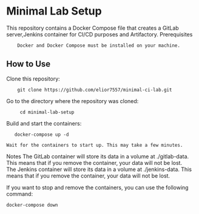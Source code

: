 # Minimal Lab Setup

This repository contains a Docker Compose file that creates a GitLab server,Jenkins container for CI/CD purposes and Artifactory.
Prerequisites

```
    Docker and Docker Compose must be installed on your machine.
```

## How to Use


Clone this repository: 
``` 
    git clone https://github.com/elior7557/minimal-ci-lab.git
```

Go to the directory where the repository was cloned:
```
     cd minimal-lab-setup
```

 Build and start the containers: 
 ```
    docker-compose up -d
 ```


    Wait for the containers to start up. This may take a few minutes.



Notes
The GitLab container will store its data in a volume at ./gitlab-data. This means that if you remove the container, your data will not be lost.<br>
The Jenkins container will store its data in a volume at ./jenkins-data. This means that if you remove the container, your data will not be lost.<br>

If you want to stop and remove the containers, you can use the following command: 
```
docker-compose down
```
